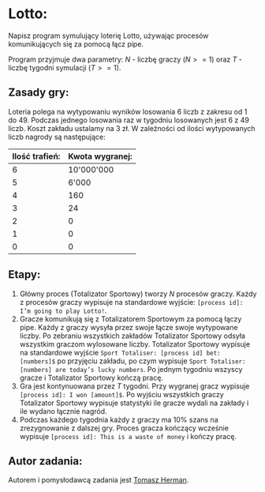 # Lotto:

Napisz program symulujący loterię Lotto, używając procesów komunikujących się za pomocą łącz pipe.

Program przyjmuje dwa parametry: $N$ - liczbę graczy ($N ­>= 1$) oraz $T$ - liczbę tygodni symulacji ($T ­>= 1$).

## Zasady gry:

Loteria polega na wytypowaniu wyników losowania 6 liczb z zakresu od 1 do 49. Podczas jednego losowania raz w tygodniu losowanych jest 6 z 49 liczb. Koszt zakładu ustalamy na 3 zł. W zależności od ilości wytypowanych liczb nagrody są następujące:

| Ilość trafień: | Kwota wygranej: |
|---------------|----------------|
| 6             | 10'000'000     |
| 5             | 6'000          |
| 4             | 160            |
| 3             | 24             |
| 2             | 0              |
| 1             | 0              |
| 0             | 0              |

## Etapy:
1. Główny proces (Totalizator Sportowy) tworzy $N$ procesów graczy. Każdy z procesów graczy wypisuje na standardowe wyjście: `[process id]: I’m going to play Lotto!`.
2. Gracze komunikują się z Totalizatorem Sportowym za pomocą łączy pipe. Każdy z graczy wysyła przez swoje łącze swoje wytypowane liczby. Po zebraniu wszystkich zakładów Totalizator Sportowy odsyła wszystkim graczom wylosowane liczby. Totalizator Sportowy wypisuje na standardowe wyjście `Sport Totaliser: [process id] bet: [numbers]$` po przyjęciu zakładu, po czym
wypisuje `Sport Totaliser: [numbers] are today’s lucky numbers`. Po jednym tygodniu wszyscy gracze i Totalizator Sportowy kończą pracę.
3. Gra jest kontynuowana przez $T$ tygodni. Przy wygranej gracz wypisuje `[process id]: I won [amount]$`. Po wyjściu wszystkich graczy Totalizator Sportowy wypisuje statystyki ile gracze wydali na zakłady i ile wydano łącznie nagród.
4. Podczas każdego tygodnia każdy z graczy ma 10% szans na zrezygnowanie z dalszej gry. Proces gracza kończący wcześnie wypisuje `[process id]: This is a waste of money` i kończy pracę.

## Autor zadania:
Autorem i pomysłodawcą zadania jest [Tomasz Herman](https://github.com/tomasz-herman).
